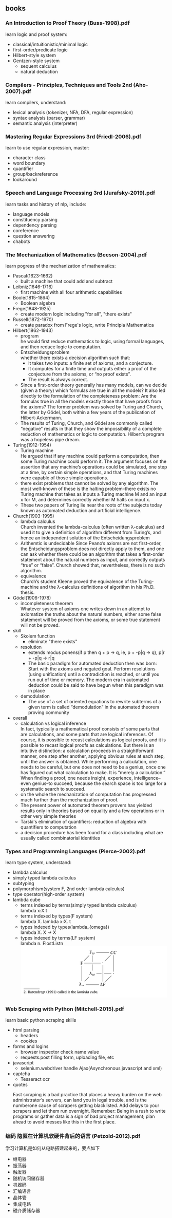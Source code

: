 ## books

### An Introduction to Proof Theory (Buss-1998).pdf
learn logic and proof system:
- classical/intuitionistic/minimal logic
- first-order/predicate logic
- Hilbert-style system
- Gentzen-style system
    - sequent calculus
    - natural deduction

### Compilers - Principles, Techniques and Tools 2nd (Aho-2007).pdf
learn compilers, understand: 
- lexical analysis (tokenizer, NFA, DFA, regular expression)
- syntax analysis (parser, grammar)
- semantic analysis (interpreter)

### Mastering Regular Expressions 3rd (Friedl-2006).pdf
learn to use regular expression, master:
- character class
- word boundary
- quantifier
- group/backreference
- lookaround

### Speech and Language Processing 3rd (Jurafsky-2019).pdf
learn tasks and history of nlp, include:
- language models
- constituency parsing
- dependency parsing
- coreference
- question answering
- chabots

### The Mechanization of Mathematics (Beeson-2004).pdf
learn pogress of the mechanization of mathematics:
- Pascal(1623-1662)
    - built a machine that could add and subtract
- Leibniz(1646-1716)
    - first machine with all four arithmetic capabilities
- Boole(1815-1864)
    - Boolean algebra
- Frege(1848-1925)
    - create modern logic including "for all", "there exists"
- Russell(1872-1970)
    - create paradox from Frege's logic, write Principia Mathematica
- Hilbert(1862-1943)
    - program\
        he would first reduce mathematics to logic, using formal languages, and then reduce logic to computation.
    - Entscheidungsproblem\
        whether there exists a decision algorithm such that:
        - It takes two inputs: a finite set of axioms, and a conjecture.
        - It computes for a finite time and outputs either a proof of the conjecture from the axioms, or “no proof exists”.
        - The result is always correct.
    - Since a first-order theory generally has many models, can we decide (given a theory) which formulas are true in all the models? It also led directly to the formulation of the completeness problem: Are the formulas true in all the models exactly those that have proofs from the axioms? The former problem was solved by Turing and Church, the latter by Gödel, both within a few years of the publication of Hilbert-Ackermann.
    - The results of Turing, Church, and Gödel are commonly called “negative” results in that they show the impossibility of a complete reduction of mathematics or logic to computation. Hilbert’s program was a hopeless pipe dream.
- Turing(1912-1954)
    - Turing machine\
        He argued that if any machine could perform a computation, then some Turing machine could perform it. The argument focuses on the assertion that any machine’s operations could be simulated, one step at a time, by certain simple operations, and that Turing machines were capable of those simple operations. 
    - there exist problems that cannot be solved by any algorithm. The most well-known of these is the halting problem–there exists no Turing machine that takes as inputs a Turing machine M and an input x for M, and determines correctly whether M halts on input x.
    - These two papers of Turing lie near the roots of the subjects today known as automated deduction and artificial intelligence.
- Church(1903-1995)
    - lambda calculus\
        Church invented the lambda-calculus (often written λ-calculus) and used it to give a definition of algorithm different from Turing’s, and hence an independent solution of the Entscheidungsproblem
    - Arithemtic is undecidable
        Since Peano’s axioms are not first-order, the Entscheidungsproblem does not directly apply to them, and one can ask whether there could be an algorithm that takes a first-order statement about the natural numbers as input, and correctly outputs “true” or “false”.
        Church showed that, nevertheless, there is no such algorithm.
    - equivalence\
        Church’s student Kleene proved the equivalence of the Turing-machine and the λ-calculus definitions of algorithm in his Ph.D. thesis.
- Gödel(1906-1978)
    - incompleteness theorem\
        Whatever system of axioms one writes down in an attempt to axiomatize the truths about the natural numbers, either some false statement will be proved from the axioms, or some true statement will not be proved.
- skill
    - Skolem function
        - eliminate "there exists"
    - resolution
        - extends modus ponens(if p then q + p -> q, ie, p + -p|q -> q), p|r + -p|q -> r|q
        - The basic paradigm for automated deduction then was born: Start with the axioms and negated goal. Perform resolutions (using unification) until a contradiction is reached, or until you run out of time or memory. The modern era in automated deduction could be said to have begun when this paradigm was in place
    - demodulation
        - The use of a set of oriented equations to rewrite subterms of a given term is called “demodulation” in the automated theorem proving community
- overall
    - calculation vs logical inference\
        In fact, typically a mathematical proof consists of some parts that are calculations, and some parts that are logical inferences. Of course, it is possible to recast calculations as logical proofs, and it is possible to recast logical proofs as calculations. But there is an intuitive distinction: a calculation proceeds in a straightforward manner, one step after another, applying obvious rules at each step, until the answer is obtained. While performing a calculation, one needs to be careful, but one does not need to be a genius, once one has figured out what calculation to make. It is “merely a calculation.” When finding a proof, one needs insight, experience, intelligence–even genius–to succeed, because the search space is too large for a systematic search to succeed.
    - on the whole the mechanization of computation has progressed much further than the mechanization of proof.
    - The present power of automated theorem provers has yielded results only in theories based on equality and a few operations or in other very simple theories
    - Tarski's elimination of quantifiers: reduction of algebra with quantifiers to computation
    - a decision procedure has been found for a class including what are usually called combinatorial identities


### Types and Programming Languages (Pierce-2002).pdf
learn type system, understand:
- lambda calculus 
- simply typed lambda calculus
- subtyping
- polymorphism(system F, 2nd order lambda calculus)
- type operator(high-order system)
- lambda cube
    - terms indexed by terms(simply typed lambda calculus)\
      lambda x:X.t
    - terms indexed by types(F system)\
      lambda X. lambda x:X. t
    - types indexed by types(lambda\_{omega})\
      lambda X. X -> X
    - types indexed by terms(LF system)\
      lambda n. FlostListn
![img](imgs/lambda_cube.png)

### Web Scraping with Python (Mitchell-2015).pdf
learn basic python scraping skills
- html parsing
    - headers
    - cookies
- forms and logins
    - browser inspector check name value
    - requests.post filling form, uploading file, etc
- javascript
    - selenium.webdriver handle Ajax(Asynchronous javascript and xml)
- captcha
    - Tesseract ocr 
- quotes
    >
    Fast scraping is a bad practice that places a heavy burden on the web administrator’s servers, can land you in legal trouble, and is the numberone cause of scrapers getting blacklisted. Add delays to your scrapers and let them run overnight. Remember: Being in a rush to write programs or gather data is a sign of bad project management; plan ahead to avoid messes like this in the first place.

### 编码 隐匿在计算机软硬件背后的语言 (Petzold-2012).pdf
学习计算机是如何从电路搭建起来的，要点如下
- 继电器
- 振荡器
- 触发器
- 随机访问储存器
- 机器码
- 汇编语言
- 晶体管
- 集成电路
- 磁介质储存器

